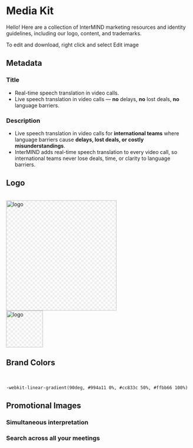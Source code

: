 # Media Kit

Hello! Here are a collection of InterMIND marketing resources and identity guidelines, including our logo, content, and trademarks.

To edit and download, right click and select Edit image

## Metadata

### Title

- Real-time speech translation in video calls.
- Live speech translation in video calls — **no** delays, **no** lost deals, **no** language barriers.

### Description

- Live speech translation in video calls for **international teams** where language barriers cause **delays, lost deals, or costly misunderstandings**.
- InterMIND adds real-time speech translation to every video call, so international teams never lose deals, time, or clarity to language barriers.

## Logo

<br>
<img src="/logo.png" class="transparency-grid" alt="logo" width="300" >

<br>
<img src="/logo.svg" class="transparency-grid" alt="logo" width="100">

## Brand Colors

<br>

```
-webkit-linear-gradient(90deg, #994a11 0%, #cc833c 50%, #ffbb66 100%)
```

## Promotional Images

### Simultaneous interpretation

<ImageGrid :images="[
  { src: '/media-kit/animals-cartoon-3-2.png', alt: 'Simultaneous interpretation' },
  { src: '/media-kit/animals-cartoon-1-1.png', alt: 'Simultaneous interpretation' },
  { src: '/media-kit/5.png', alt: 'Simultaneous interpretation' },
  { src: '/media-kit/6.png', alt: 'Simultaneous interpretation' },
  { src: '/media-kit/animals-5-4.png', alt: 'Simultaneous interpretation' },
]"/>

### Search across all your meetings

<ImageGrid :images="[
  { src: '/2d.png', alt: 'Simultaneous interpretation' },
  { src: '/2l.png', alt: 'Simultaneous interpretation' },
]"/>

<style>

.transparency-grid {
    background-color: #ffffff;
    background-image: 
        linear-gradient(45deg, #eeeeee 25%, transparent 25%, transparent 75%, #eeeeee 75%),
        linear-gradient(45deg, #eeeeee 25%, transparent 25%, transparent 75%, #eeeeee 75%);
    background-size: 12px 12px;
    background-position: 0 0, 6px 6px;
}

</style>
